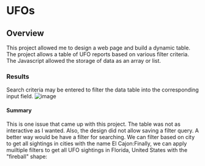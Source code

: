 # UFOs
## Overview

This project allowed me to design a web page and build a dynamic table. The project allows a table of UFO reports based on various filter criteria. The Javascript allowed the storage of data as an array or list.  

### Results
Search criteria may be entered to filter the data table into the corresponding input field.
![image](https://user-images.githubusercontent.com/111551902/219621326-3ab40d43-9b7c-4520-b6d4-6a9e3fdd95e0.png)

#### Summary
This is one issue that came up with this project. The table was not as interactive as I wanted. Also, the design did not allow saving a filter query. A better way would be have a filter for searching. 
We can filter based on city to get all sightings in cities with the name El Cajon:Finally, we can apply muiltiple filters to get all UFO sightings in Florida, United States with the "fireball" shape:
